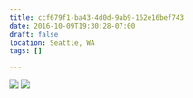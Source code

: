 ```yaml
---
title: ccf679f1-ba43-4d0d-9ab9-162e16bef743
date: 2016-10-09T19:30:28-07:00
draft: false
location: Seattle, WA
tags: []

---
```




![](https://d17enza3bfujl8.cloudfront.net/20161009_01_04.jpg)
![](https://d17enza3bfujl8.cloudfront.net/20161009_01_12.jpg)


